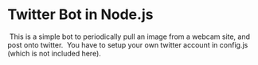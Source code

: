 ﻿# Twitter Bot in Node.js
﻿
﻿This is a simple bot to periodically pull an image from a webcam site, and post onto twitter.
﻿
﻿You have to setup your own twitter account in config.js (which is not included here).



